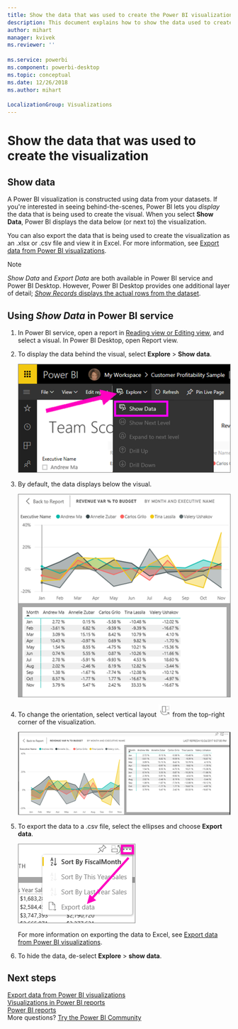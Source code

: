 ```yaml
---
title: Show the data that was used to create the Power BI visualization
description: This document explains how to show the data used to create a visual in Power BI and how to export that data to a .csv file.
author: mihart
manager: kvivek
ms.reviewer: ''

ms.service: powerbi
ms.component: powerbi-desktop
ms.topic: conceptual
ms.date: 12/26/2018
ms.author: mihart

LocalizationGroup: Visualizations
---
```

# Show the data that was used to create the visualization
## Show data
A Power BI visualization is constructed using data from your datasets. If you're interested in seeing behind-the-scenes, Power BI lets you *display* the data that is being used to create the visual. When you select **Show Data**, Power BI displays the data below (or next to) the visualization.

You can also export the data that is being used to create the visualization as an .xlsx or .csv file and view it in Excel. For more information, see [Export data from Power BI visualizations](power-bi-visualization-export-data.md).

> [!NOTE]
> *Show Data* and *Export Data* are both available in Power BI service and Power BI Desktop. However, Power BI Desktop provides one additional layer of detail; [*Show Records* displays the actual rows from the dataset](../desktop-see-data-see-records.md).
> 
> 

## Using *Show Data* in Power BI service
1. In Power BI service, open a report in [Reading view or Editing view](../service-interact-with-a-report-in-editing-view.md), and select a visual.  In Power BI Desktop, open Report view.
2. To display the data behind the visual, select **Explore** > **Show data**.
   
   ![select Show Data](media/service-reports-show-data/power-bi-show-data.png)
3. By default, the data displays below the visual.
   
   ![visual and data vertical display](media/service-reports-show-data/power-bi-explore-show-data.png)
4. To change the orientation, select vertical layout ![](media/service-reports-show-data/power-bi-vertical-icon-new.png) from the top-right corner of the visualization.
   
   ![visual and data horizontal display](media/service-reports-show-data/power-bi-explore-show-data2.png)
5. To export the data to a .csv file, select the ellipses and choose **Export data**.
   
    ![select Export data](media/service-reports-show-data/power-bi-export-data-new.png)
   
    For more information on exporting the data to Excel, see [Export data from Power BI visualizations](power-bi-visualization-export-data.md).
6. To hide the data, de-select **Explore** > **show data**.

## Next steps
[Export data from Power BI visualizations](power-bi-visualization-export-data.md)    
[Visualizations in Power BI reports](power-bi-report-visualizations.md)    
[Power BI reports](../consumer/end-user-reports.md)    
More questions? [Try the Power BI Community](http://community.powerbi.com/)

